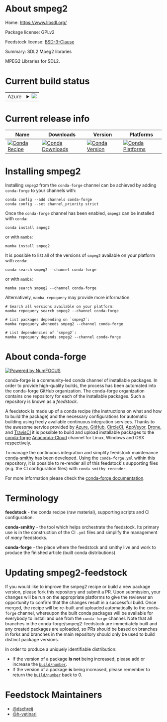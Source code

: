 About smpeg2
============

Home: https://www.libsdl.org/

Package license: GPLv2

Feedstock license: [BSD-3-Clause](https://github.com/conda-forge/smpeg2-feedstock/blob/main/LICENSE.txt)

Summary: SDL2 Mpeg2 libraries

MPEG2 Libraries for SDL2.

Current build status
====================


<table>
    
  <tr>
    <td>Azure</td>
    <td>
      <details>
        <summary>
          <a href="https://dev.azure.com/conda-forge/feedstock-builds/_build/latest?definitionId=4642&branchName=main">
            <img src="https://dev.azure.com/conda-forge/feedstock-builds/_apis/build/status/smpeg2-feedstock?branchName=main">
          </a>
        </summary>
        <table>
          <thead><tr><th>Variant</th><th>Status</th></tr></thead>
          <tbody><tr>
              <td>linux_64</td>
              <td>
                <a href="https://dev.azure.com/conda-forge/feedstock-builds/_build/latest?definitionId=4642&branchName=main">
                  <img src="https://dev.azure.com/conda-forge/feedstock-builds/_apis/build/status/smpeg2-feedstock?branchName=main&jobName=linux&configuration=linux_64_" alt="variant">
                </a>
              </td>
            </tr><tr>
              <td>osx_64</td>
              <td>
                <a href="https://dev.azure.com/conda-forge/feedstock-builds/_build/latest?definitionId=4642&branchName=main">
                  <img src="https://dev.azure.com/conda-forge/feedstock-builds/_apis/build/status/smpeg2-feedstock?branchName=main&jobName=osx&configuration=osx_64_" alt="variant">
                </a>
              </td>
            </tr><tr>
              <td>win_64</td>
              <td>
                <a href="https://dev.azure.com/conda-forge/feedstock-builds/_build/latest?definitionId=4642&branchName=main">
                  <img src="https://dev.azure.com/conda-forge/feedstock-builds/_apis/build/status/smpeg2-feedstock?branchName=main&jobName=win&configuration=win_64_" alt="variant">
                </a>
              </td>
            </tr>
          </tbody>
        </table>
      </details>
    </td>
  </tr>
</table>

Current release info
====================

| Name | Downloads | Version | Platforms |
| --- | --- | --- | --- |
| [![Conda Recipe](https://img.shields.io/badge/recipe-smpeg2-green.svg)](https://anaconda.org/conda-forge/smpeg2) | [![Conda Downloads](https://img.shields.io/conda/dn/conda-forge/smpeg2.svg)](https://anaconda.org/conda-forge/smpeg2) | [![Conda Version](https://img.shields.io/conda/vn/conda-forge/smpeg2.svg)](https://anaconda.org/conda-forge/smpeg2) | [![Conda Platforms](https://img.shields.io/conda/pn/conda-forge/smpeg2.svg)](https://anaconda.org/conda-forge/smpeg2) |

Installing smpeg2
=================

Installing `smpeg2` from the `conda-forge` channel can be achieved by adding `conda-forge` to your channels with:

```
conda config --add channels conda-forge
conda config --set channel_priority strict
```

Once the `conda-forge` channel has been enabled, `smpeg2` can be installed with `conda`:

```
conda install smpeg2
```

or with `mamba`:

```
mamba install smpeg2
```

It is possible to list all of the versions of `smpeg2` available on your platform with `conda`:

```
conda search smpeg2 --channel conda-forge
```

or with `mamba`:

```
mamba search smpeg2 --channel conda-forge
```

Alternatively, `mamba repoquery` may provide more information:

```
# Search all versions available on your platform:
mamba repoquery search smpeg2 --channel conda-forge

# List packages depending on `smpeg2`:
mamba repoquery whoneeds smpeg2 --channel conda-forge

# List dependencies of `smpeg2`:
mamba repoquery depends smpeg2 --channel conda-forge
```


About conda-forge
=================

[![Powered by
NumFOCUS](https://img.shields.io/badge/powered%20by-NumFOCUS-orange.svg?style=flat&colorA=E1523D&colorB=007D8A)](https://numfocus.org)

conda-forge is a community-led conda channel of installable packages.
In order to provide high-quality builds, the process has been automated into the
conda-forge GitHub organization. The conda-forge organization contains one repository
for each of the installable packages. Such a repository is known as a *feedstock*.

A feedstock is made up of a conda recipe (the instructions on what and how to build
the package) and the necessary configurations for automatic building using freely
available continuous integration services. Thanks to the awesome service provided by
[Azure](https://azure.microsoft.com/en-us/services/devops/), [GitHub](https://github.com/),
[CircleCI](https://circleci.com/), [AppVeyor](https://www.appveyor.com/),
[Drone](https://cloud.drone.io/welcome), and [TravisCI](https://travis-ci.com/)
it is possible to build and upload installable packages to the
[conda-forge](https://anaconda.org/conda-forge) [Anaconda-Cloud](https://anaconda.org/)
channel for Linux, Windows and OSX respectively.

To manage the continuous integration and simplify feedstock maintenance
[conda-smithy](https://github.com/conda-forge/conda-smithy) has been developed.
Using the ``conda-forge.yml`` within this repository, it is possible to re-render all of
this feedstock's supporting files (e.g. the CI configuration files) with ``conda smithy rerender``.

For more information please check the [conda-forge documentation](https://conda-forge.org/docs/).

Terminology
===========

**feedstock** - the conda recipe (raw material), supporting scripts and CI configuration.

**conda-smithy** - the tool which helps orchestrate the feedstock.
                   Its primary use is in the construction of the CI ``.yml`` files
                   and simplify the management of *many* feedstocks.

**conda-forge** - the place where the feedstock and smithy live and work to
                  produce the finished article (built conda distributions)


Updating smpeg2-feedstock
=========================

If you would like to improve the smpeg2 recipe or build a new
package version, please fork this repository and submit a PR. Upon submission,
your changes will be run on the appropriate platforms to give the reviewer an
opportunity to confirm that the changes result in a successful build. Once
merged, the recipe will be re-built and uploaded automatically to the
`conda-forge` channel, whereupon the built conda packages will be available for
everybody to install and use from the `conda-forge` channel.
Note that all branches in the conda-forge/smpeg2-feedstock are
immediately built and any created packages are uploaded, so PRs should be based
on branches in forks and branches in the main repository should only be used to
build distinct package versions.

In order to produce a uniquely identifiable distribution:
 * If the version of a package **is not** being increased, please add or increase
   the [``build/number``](https://docs.conda.io/projects/conda-build/en/latest/resources/define-metadata.html#build-number-and-string).
 * If the version of a package **is** being increased, please remember to return
   the [``build/number``](https://docs.conda.io/projects/conda-build/en/latest/resources/define-metadata.html#build-number-and-string)
   back to 0.

Feedstock Maintainers
=====================

* [@dschreij](https://github.com/dschreij/)
* [@h-vetinari](https://github.com/h-vetinari/)

